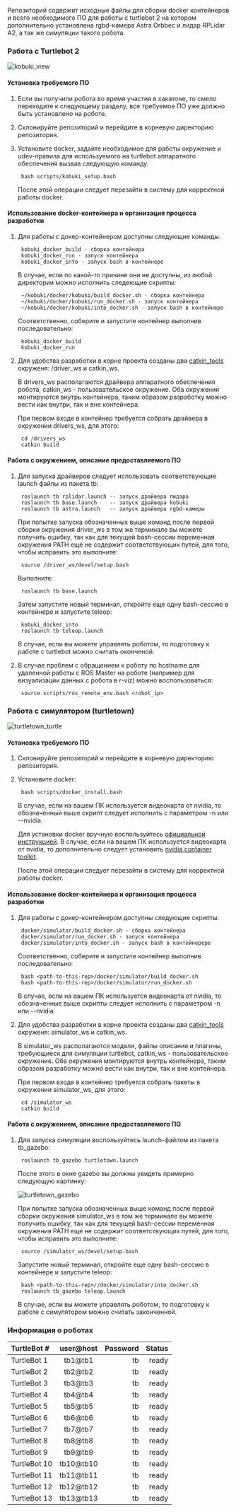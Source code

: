 Репозиторий содержит исходные файлы для сборки docker контейнеров и всего необходимого ПО для работы с turtlebot 2 на котором дополнительно установлена rgbd-камера Astra Orbbec и лидар RPLidar A2, а так же симуляции такого робота.


### Работа с Turtlebot 2

![kobuki_view](docs/pics/kobuki_view.png)


#### Установка требуемого ПО

1. Если вы получили робота во время участия в хакатоне, то смело переходите к следующему разделу, все требуемое ПО уже должно быть установлено на роботе.

2. Склонируйте репозиторий и перейдите в корневую директорию репозитория.

3. Установите docker, задайте необходимое для работы окружение и udev-правила для используемого на turtlebot аппаратного обеспечения вызвав следующую команду:

        bash scripts/kobuki_setup.bash

    После этой операции следует перезайти в систему для корректной работы docker.


#### Использование docker-контейнера и организация процесса разработки

1. Для работы с докер-контейнером доступны следующие команды.

        kobuki_docker_build - сборка контейнера
        kobuki_docker_run - запуск контейнера
        kobuki_docker_into - запуск bash в контейнере

    В случае, если по какой-то причине они не доступны, из любой директории можно исполнить следеющие скрипты:

        ~/kobuki/docker/kobuki/build_docker.sh - сборка контейнера
        ~/kobuki/docker/kobuki/run_docker.sh - запуск контейнера
        ~/kobuki/docker/kobuki/into_docker.sh - запуск bash в контейнере

    Соответственно, соберите и запустите контейнер выполнив последовательно:

        kobuki_docker_build
        kobuki_docker_run

2. Для удобства разработки в корне проекта созданы два [catkin_tools](https://catkin-tools.readthedocs.io/en/latest/quick_start.html) окруженя: /driver_ws и catkin_ws.

    В drivers_ws располагаются драйвера аппаратного обеспечения робота, catkin_ws - пользовательское окружение.  Оба окружения монтируются внутрь контейнера, таким образом разработку можно вести как внутри, так и вне контейнера.

    При первом входе в контейнер требуется собрать драйвера в окружении drivers_ws, для этого:

        cd /drivers_ws
        catkin build

#### Работа с окружением, описание предоставляемого ПО

1. Для запуска драйверов следует использовать соответствующие launch файлы из пакета tb:

        roslaunch tb rplidar.launch -- запуск драйвера лидара
        roslaunch tb base.launch    -- запуск драйвера kobuki
        roslaunch tb astra.launch   -- запуск драйвера rgbd-камеры

    При попытке запуска обозначенных выше команд после первой сборки окружения driver_ws в том же терминале вы можете получить ошибку, так как для текущей bash-сессии переменная окружения PATH еще не содержит соответствующих путей, для того, чтобы исправить это выполните:

        source /driver_ws/devel/setup.bash

    Выполните:

        roslaunch tb base.launch

    Затем запустите новый терминал, откройте еще одну bash-сессию в контейнере и запустите teleop:

        kobuki_docker_into
        roslaunch tb teleop.launch

     В случае, если вы можете управлять роботом, то подготовку к работе с turtlebot можно считать оконченой.

2. В случае проблем с обращением к роботу по hostname для удаленной работы с ROS Master на роботе (например для визуализации данных с робота в r-viz) можно воспользоваться:

        source scripts/ros_remote_env.bash <robot_ip>


### Работа с симулятором (turtletown)

![turtletown_turtle](docs/pics/turtletown.gif)

#### Установка требуемого ПО

1. Склонируйте репозиторий и перейдите в корневую директорию репозитория.

3. Установите docker:

        bash scripts/docker_install.bash

    В случае, если на вашем ПК используется видеокарта от nvidia, то обозначенный выше скрипт следует исполнить с параметром -n или --nvidia.

    Для установки docker вручную воспользуйтесь [официальной инструкцией](https://docs.docker.com/install/linux/docker-ce/ubuntu/). В случае, если на вашем ПК используется видеокарта от nvidia, то дополнительно следует установить [nvidia container toolkit](https://github.com/NVIDIA/nvidia-docker).

    После этой операции следует перезайти в систему для корректной работы docker.


#### Использование docker-контейнера и организация процесса разработки

1. Для работы с докер-контейнером доступны следующие скрипты:

        docker/simulator/build_docker.sh - сборка контейнера
        docker/simulator/run_docker.sh - запуск контейнера
        docker/simulator/into_docker.sh - запуск bash в контейнерере

    Соответственно, соберите и запустите контейнер выполнив последовательно:

        bash <path-to-this-rep>/docker/simulator/build_docker.sh
        bash <path-to-this-rep>/docker/simulator/run_docker.sh

    В случае, если на вашем ПК используется видеокарта от nvidia, то обозначенные выше скрипты следует исполнить с параметром -n или --nvidia.

2. Для удобства разработки в корне проекта созданы два [catkin_tools](https://catkin-tools.readthedocs.io/en/latest/quick_start.html) окруженя: simulator_ws и catkin_ws.

    В simulator_ws располагаются модели, файлы описания и плагины, требующиеся для симуляции turtlebot, catkin_ws - пользовательское окружение.  Оба окружения монтируются внутрь контейнера, таким образом разработку можно вести как внутри, так и вне контейнера.

    При первом входе в контейнер требуется собрать пакеты в окружении simulator_ws, для этого:

        cd /simulator_ws
        catkin build


#### Работа с окружением, описание предоставляемого ПО

1. Для запуска симуляции воспользуйтесь launch-файлом из пакета tb_gazebo:

        roslaunch tb_gazebo turtletown.launch

    После этого в окне gazebo вы должны увидеть примерно следующую картинку:

    ![turtletown_gazebo](docs/pics/turtletown.png)

    При попытке запуска обозначенных выше команд после первой сборки окружения simulator_ws в том же терминале вы можете получить ошибку, так как для текущей bash-сессии переменная окружения PATH еще не содержит соответствующих путей, для того, чтобы исправить это выполните:

        source /simulator_ws/devel/setup.bash

    Запустите новый терминал, откройте еще одну bash-сессию в контейнере и запустите teleop:

        bash <path-to-this-rep>//docker/simulator/into_docker.sh
        roslaunch tb_gazebo teleop.launch

     В случае, если вы можете управлять роботом, то подготовку к работе с симулятором можно считать законченной.


### Информация о роботах

| TurtleBot # | user@host | Password| Status |
|:--|:--:|---:|---:|
| TurtleBot 1 | tb1@tb1 | tb | ready |
| TurtleBot 2 | tb2@tb2 | tb | ready |
| TurtleBot 3 | tb3@tb3 | tb | ready |
| TurtleBot 4 | tb4@tb4 | tb | ready |
| TurtleBot 5 | tb5@tb5 | tb | ready |
| TurtleBot 6 | tb6@tb6 | tb | ready |
| TurtleBot 7 | tb7@tb7 | tb | ready |
| TurtleBot 8 | tb8@tb8 | tb | ready |
| TurtleBot 9 | tb9@tb9 | tb | ready |
| TurtleBot 10 | tb10@tb10 | tb | ready |
| TurtleBot 11 | tb11@tb11 | tb | ready |
| TurtleBot 12 | tb12@tb12 | tb | ready |
| TurtleBot 13 | tb13@tb13 | tb | ready |
